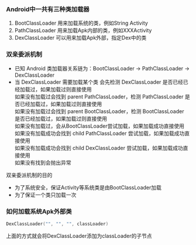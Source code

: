 ### Android中一共有三种类加载器
1. BootClassLoader
    用来加载系统的类，例如String Activity
2. PathClassLoader
    用来加载Apk内部的类，例如XXXActivity
2. DexClassLoader
    可以用来加载Apk外部，指定Dex中的类
### 双亲委派机制
* 已知 Android 类加载器关系链为：BootClassLoader -> PathClassLoader -> DexClassLoader  
* 当 DexClassLoader 需要加载某个类 会先检测 DexClassLoader 是否已经已经加载过，如果加载过则直接使用    
如果没有加载过会找到 parent PathClassLoader，检测 PathClassLoader 是否已经加载过，如果加载过则直接使用  
如果没有加载过会找到 parent BootClassLoader，检测 BootClassLoader 是否已经加载过，如果加载过则直接使用  
如果没有加载过，会从BootClassLoader尝试加载，如果加载成功直接使用  
如果没有加载成功会找到 child PathClassLoader 尝试加载，如果加载成功直接使用  
如果没有加载成功会找到 child DexClassLoader 尝试加载，如果加载成功直接使用  
如果没有找到会抛出异常

双亲委派机制的目的
* 为了系统安全，保证Activity等系统类是由BootClassLoader加载
* 为了保证一个类只加载一次

### 如何加载系统Apk外部类
```kotlin
DexClassLoader("", "", "", classLoader)
```
上面的方式就会将DexClassLoader添加为classLoader的子节点